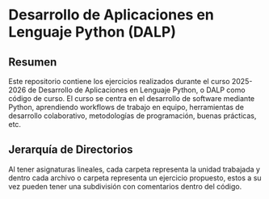 # Desarrollo de Aplicaciones en Lenguaje Python (DALP)

## Resumen
Este repositorio contiene los ejercicios realizados durante el curso 2025-2026 de Desarrollo de Aplicaciones en Lenguaje Python, o DALP como código de curso.
El curso se centra en el desarrollo de software mediante Python, aprendiendo workflows de trabajo en equipo, herramientas de desarrollo colaborativo, metodologías de programación, buenas prácticas, etc.

## Jerarquía de Directorios
Al tener asignaturas lineales, cada carpeta representa la unidad trabajada y dentro cada archivo o carpeta representa un ejercicio propuesto, estos a su vez pueden tener una subdivisión con comentarios dentro del código.
